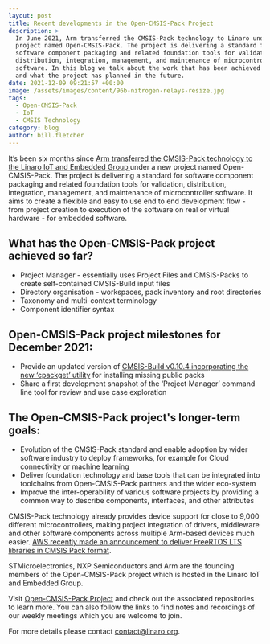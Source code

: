 ```yaml
---
layout: post
title: Recent developments in the Open-CMSIS-Pack Project
description: >
  In June 2021, Arm transferred the CMSIS-Pack technology to Linaro under a new
  project named Open-CMSIS-Pack. The project is delivering a standard for
  software component packaging and related foundation tools for validation,
  distribution, integration, management, and maintenance of microcontroller
  software. In this blog we talk about the work that has been achieved so far
  and what the project has planned in the future.
date: 2021-12-09 09:21:57 +00:00
image: /assets/images/content/96b-nitrogen-relays-resize.jpg
tags:
  - Open-CMSIS-Pack
  - IoT
  - CMSIS Technology
category: blog
author: bill.fletcher
---
```

It’s been six months since [Arm transferred the CMSIS-Pack technology to the Linaro IoT and Embedded Group ](https://www.linaro.org/blog/arm-transfers-cmsis-pack-technology-to-linaro/)under a new project named Open-CMSIS-Pack.  The project is delivering a standard for software component packaging and related foundation tools for validation, distribution, integration, management, and maintenance of microcontroller software. It aims to create a flexible and easy to use end to end development flow - from project creation to execution of the software on real or virtual hardware - for embedded software.

## What has the Open-CMSIS-Pack project achieved so far?

* Project Manager -  essentially uses Project Files and CMSIS-Packs to create self-contained CMSIS-Build input files
* Directory organisation - workspaces, pack inventory and root directories
* Taxonomy and multi-context terminology
* Component identifier syntax

## Open-CMSIS-Pack project milestones for December 2021:

* Provide an updated version of [CMSIS-Build v0.10.4 incorporating the new ‘cpackget’ utility](https://github.com/Open-CMSIS-Pack/cpackget) for installing missing public packs
* Share a first development snapshot of the ‘Project Manager’  command line tool for review and use case exploration

## The Open-CMSIS-Pack project's longer-term goals:

* Evolution of the CMSIS-Pack standard and enable adoption by wider software industry to deploy frameworks, for example for Cloud connectivity or machine learning
* Deliver foundation technology and base tools that can be integrated into toolchains from Open-CMSIS-Pack partners and the wider eco-system
* Improve the inter-operability of various software projects by providing a common way to describe components, interfaces, and other attributes

CMSIS-Pack technology already provides device support for close to 9,000 different microcontrollers, making project integration of drivers, middleware and other software components across multiple Arm-based devices much easier. [AWS recently made an announcement to deliver FreeRTOS LTS libraries in CMSIS Pack format](https://www.freertos.org/2021/10/freertos-lts-libraries-are-now-part-of-our-partner-toolchains.html). 

STMicroelectronics, NXP Semiconductors and Arm are the founding members of the Open-CMSIS-Pack project which is hosted in the Linaro IoT and Embedded Group. 

Visit [Open-CMSIS-Pack Project](https://www.open-cmsis-pack.org/index.html) and check out the associated repositories to learn more. You can also follow the links to find notes and recordings of our weekly meetings which you are welcome to join.

For more details please contact contact@linaro.org.